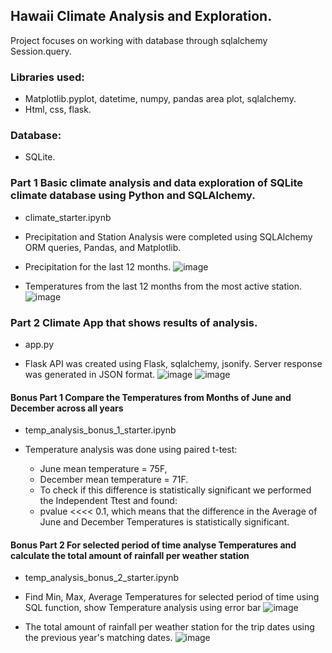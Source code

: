 ## Hawaii Climate Analysis and Exploration.
Project focuses on working with database through sqlalchemy Session.query.

### Libraries used:
* Matplotlib.pyplot, datetime, numpy, pandas area plot, sqlalchemy.
* Html, css, flask.

### Database:
* SQLite.

### Part 1 Basic climate analysis and data exploration of SQLite climate database using Python and SQLAlchemy.
* climate_starter.ipynb

* Precipitation and Station Analysis were completed using SQLAlchemy ORM queries, Pandas, and Matplotlib.
* Precipitation for the last 12 months.
![image](https://github.com/user-attachments/assets/29bfadf5-0452-4c60-bf4f-7fbec56a0d3b)
* Temperatures from the last 12 months from the most active station.
![image](https://github.com/user-attachments/assets/c3572c13-ffe6-4cab-a6e3-95c7541de5b9)

### Part 2 Climate App that shows results of analysis.
* app.py
  
* Flask API was created using Flask, sqlalchemy, jsonify. Server response was generated in JSON format.
![image](https://github.com/user-attachments/assets/65dad5f4-7967-402d-9f31-abd382d4bed9)
![image](https://github.com/user-attachments/assets/2c347fab-77aa-4edf-86e6-03bc57ea8ec0)




#### Bonus Part 1 Compare the Temperatures from Months of June and December across all years
* temp_analysis_bonus_1_starter.ipynb
  
* Temperature analysis was done using paired t-test:
  - June mean temperature = 75F,
  - December mean temperature = 71F.
  - To check if this difference is statistically significant we performed the Independent Ttest and found:
  - pvalue <<<< 0.1, which means that the difference in the Average of June and December Temperatures is statistically significant.

#### Bonus Part 2 For selected period of time analyse Temperatures and calculate the total amount of rainfall per weather station
* temp_analysis_bonus_2_starter.ipynb
  
* Find Min, Max, Average Temperatures for selected period of time using SQL function, show Temperature analysis using error bar
  ![image](https://github.com/user-attachments/assets/5b081f76-9028-42de-a942-b612d5a70f34)
* The total amount of rainfall per weather station for the trip dates using the previous year's matching dates.
  ![image](https://github.com/user-attachments/assets/419b3032-72ef-416a-8b85-9a32dd304a9f)


